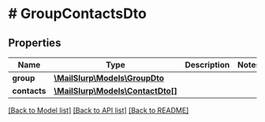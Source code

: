 # # GroupContactsDto

## Properties

Name | Type | Description | Notes
------------ | ------------- | ------------- | -------------
**group** | [**\MailSlurp\Models\GroupDto**](GroupDto) |  |
**contacts** | [**\MailSlurp\Models\ContactDto[]**](ContactDto) |  |

[[Back to Model list]](../../README#models) [[Back to API list]](../../README#endpoints) [[Back to README]](../../README)
